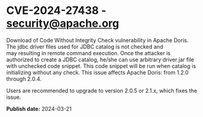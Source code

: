 # CVE-2024-27438 - security@apache.org

Download of Code Without Integrity Check vulnerability in Apache Doris.
The jdbc driver files used for JDBC catalog is not checked and may resulting in remote command execution.
Once the attacker is authorized to create a JDBC catalog, he/she can use arbitrary driver jar file with unchecked code snippet. This code snippet will be run when catalog is initializing without any check.
This issue affects Apache Doris: from 1.2.0 through 2.0.4.

Users are recommended to upgrade to version 2.0.5 or 2.1.x, which fixes the issue.



**Publish date:** 2024-03-21
